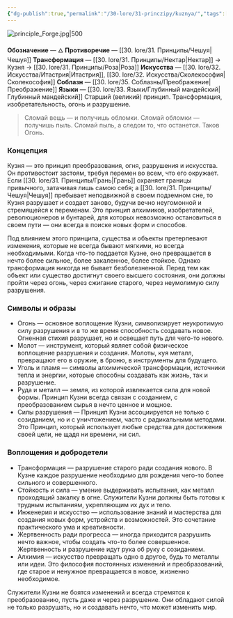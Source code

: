 ```yaml
---
{"dg-publish":true,"permalink":"/30-lore/31-princzipy/kuznya/","tags":["незримое/принцип"]}
---
```


![principle_Forge.jpg|500](/img/user/90.%20files/principle_Forge.jpg)

**Обозначение** — 🜂
**Противоречие** — [[30. lore/31. Принципы/Чешуя\|Чешуя]]
**Трансформация** — [[30. lore/31. Принципы/Нектар\|Нектар]] → Кузня → [[30. lore/31. Принципы/Роза\|Роза]]
**Искусства** — [[30. lore/32. Искусства/Итастрия\|Итастрия]], [[30. lore/32. Искусства/Сколекософия\|Сколекософия]]
**Соблазн** — [[30. lore/35. Соблазны/Преображение\|Преображение]]
**Языки** — [[30. lore/33. Языки/Глубинный мандейский\|Глубинный мандейский]]
Старший (великий) принцип. Трансформация, изобретательность, огонь и разрушение.

> Сломай вещь — и получишь обломки. Сломай обломки — получишь пыль. Сломай пыль, а следом то, что останется. Таков Огонь.
### Концепция
Кузня — это принцип преобразования, огня, разрушения и искусства. Он противостоит застоям, требуя перемен во всем, что его окружает. Если [[30. lore/31. Принципы/Грань\|Грань]] охраняет границы привычного, затачивая лишь самою себя; а [[30. lore/31. Принципы/Чешуя\|Чешуя]] пребывает неподвижной в своем подземном сне, то Кузня разрушает и создает заново, будучи вечно неугомонной и стремящейся к переменам. Это принцип алхимиков, изобретателей, революционеров и бунтарей, для которых невозможно остановиться в своем пути — они всегда в поиске новых форм и способов.

Под влиянием этого принципа, существа и объекты претерпевают изменения, которые не всегда бывают мягкими, но всегда необходимыми. Когда что-то поддается Кузне, оно превращается в нечто более сильное, более закаленное, более стойкое. Однако трансформация никогда не бывает безболезненной. Перед тем как объект или существо достигнут своего высшего состояния, они должны пройти через огонь, через сжигание старого, через неумолимую силу разрушения.

### Символы и образы
- Огонь — основное воплощение Кузни, символизирует неукротимую силу разрушения и в то же время способность создавать новое. Огненная стихия разрушает, но и освещает путь для чего-то нового.
- Молот — инструмент, который являет собой физическое воплощение разрушения и создания. Молоты, куя металл, превращают его в оружие, в броню, в инструменты для будущего.
- Уголь и пламя — символы алхимической трансформации, источники тепла и энергии, которые способны создавать как жизнь, так и разрушение.
- Руда и металл — земля, из которой извлекается сила для новой формы. Принцип Кузни всегда связан с созданием, с преобразованием сырья в нечто ценное и мощное.
- Силы разрушения — Принцип Кузни ассоциируется не только с созиданием, но и с уничтожением, часто с радикальными методами. Это Принцип, который использует любые средства для достижения своей цели, не щадя ни времени, ни сил.

### Воплощения и добродетели
- Трансформация — разрушение старого ради создания нового. В Кузне каждое разрушение необходимо для рождения чего-то более сильного и совершенного.
- Стойкость и сила — умение выдерживать испытания, как металл проходящий закалку в огне. Служители Кузни должны быть готовы к трудным испытаниям, укрепляющим их дух и тело.
- Инженерия и искусство — использование знаний и мастерства для создания новых форм, устройств и возможностей. Это сочетание практического ума и креативности.
- Жертвенность ради прогресса — иногда приходится разрушить нечто важное, чтобы создать что-то более совершенное. Жертвенность и разрушение идут рука об руку с созиданием.
- Алхимия — искусство превращать одно в другое, будь то металлы или идеи. Это философия постоянных изменений и преобразований, где старое и ненужное превращается в новое, жизненно необходимое.

Служители Кузни не боятся изменений и всегда стремятся к преобразованию, пусть даже и через разрушение. Они обладают силой не только разрушать, но и создавать нечто, что может изменить мир. 